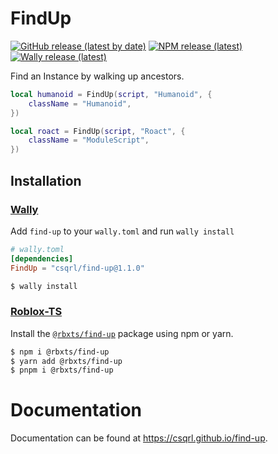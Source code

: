 <!-- Project Link References -->

[latest release]: https://github.com/csqrl/find-up/releases/latest
[library url]: https://www.roblox.com/library/7959218626
[npm package]: https://npmjs.com/package/@rbxts/find-up

<!-- Articles -->

[rojo]: https://rojo.space
[wally]: https://github.com/upliftgames/wally
[roblox-ts]: https://roblox-ts.com

<!-- Images -->

[shield gh release]: https://img.shields.io/github/v/release/csqrl/find-up?label=latest+release&style=flat
[shield npm release]: https://img.shields.io/npm/v/@rbxts/find-up?style=flat
[shield wally release]: https://img.shields.io/endpoint?url=https://runkit.io/clockworksquirrel/wally-version-shield/branches/master/csqrl/find-up&color=blue&label=wally&style=flat

# FindUp

[![GitHub release (latest by date)][shield gh release]][latest release]
[![NPM release (latest)][shield npm release]][npm package]
[![Wally release (latest)][shield wally release]][latest release]

Find an Instance by walking up ancestors.

```lua
local humanoid = FindUp(script, "Humanoid", {
    className = "Humanoid",
})

local roact = FindUp(script, "Roact", {
    className = "ModuleScript",
})
```

## Installation

### [Wally][wally]

Add `find-up` to your `wally.toml` and run `wally install`

```toml
# wally.toml
[dependencies]
FindUp = "csqrl/find-up@1.1.0"
```

```sh
$ wally install
```

### [Roblox-TS][roblox-ts]

Install the [`@rbxts/find-up`][npm package] package using npm or yarn.

```sh
$ npm i @rbxts/find-up
$ yarn add @rbxts/find-up
$ pnpm i @rbxts/find-up
```

# Documentation

Documentation can be found at https://csqrl.github.io/find-up.
